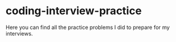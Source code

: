 # coding-interview-practice
Here you can find all the practice problems I did to prepare for my interviews. 
